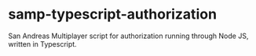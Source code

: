 # samp-typescript-authorization
San Andreas Multiplayer script for authorization running through Node JS, written in Typescript.
